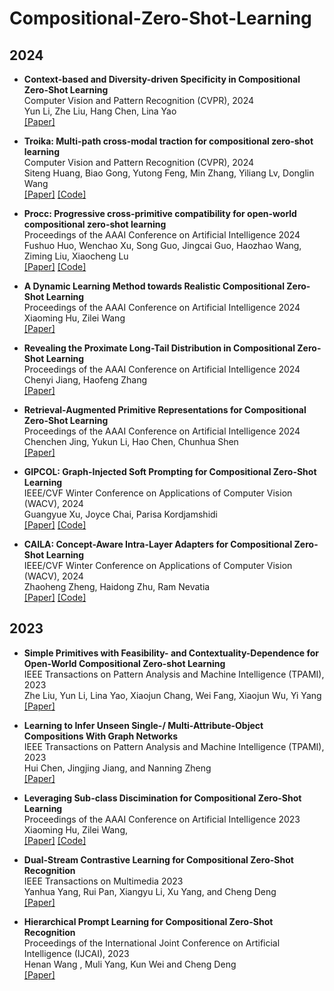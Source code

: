 # Compositional-Zero-Shot-Learning

## 2024

- **Context-based and Diversity-driven Specificity in Compositional Zero-Shot Learning** \
  Computer Vision and Pattern Recognition (CVPR), 2024 \
  Yun Li, Zhe Liu, Hang Chen, Lina Yao \
  [\[Paper\]](https://openaccess.thecvf.com/content/CVPR2024/papers/Li_Context-based_and_Diversity-driven_Specificity_in_Compositional_Zero-Shot_Learning_CVPR_2024_paper.pdf)

- **Troika: Multi-path cross-modal traction for compositional zero-shot learning** \
  Computer Vision and Pattern Recognition (CVPR), 2024 \
  Siteng Huang, Biao Gong, Yutong Feng, Min Zhang, Yiliang Lv, Donglin Wang \
  [\[Paper\]](https://openaccess.thecvf.com/content/CVPR2024/papers/Huang_Troika_Multi-Path_Cross-Modal_Traction_for_Compositional_Zero-Shot_Learning_CVPR_2024_paper.pdf)
  [\[Code\]](https://github.com/bighuang624/Troika)

- **Procc: Progressive cross-primitive compatibility for open-world compositional zero-shot learning** \
  Proceedings of the AAAI Conference on Artificial Intelligence 2024 \
  Fushuo Huo, Wenchao Xu, Song Guo, Jingcai Guo, Haozhao Wang, Ziming Liu, Xiaocheng Lu \
  [\[Paper\]](https://ojs.aaai.org/index.php/AAAI/article/view/29164/30201)
  [\[Code\]](https://github.com/huofushuo/procc)

- **A Dynamic Learning Method towards Realistic Compositional Zero-Shot Learning** \
  Proceedings of the AAAI Conference on Artificial Intelligence 2024 \
  Xiaoming Hu, Zilei Wang \
  [\[Paper\]](https://www.google.com/url?sa=t&rct=j&q=&esrc=s&source=web&cd=&cad=rja&uact=8&ved=2ahUKEwihtcrDj5WHAxWuxgIHHfTbDRgQFnoECB4QAQ&url=https%3A%2F%2Fojs.aaai.org%2Findex.php%2FAAAI%2Farticle%2Fview%2F28000%2F28016&usg=AOvVaw0F49Nq0ewxo-31L2NqsmCl&opi=89978449)

- **Revealing the Proximate Long-Tail Distribution in Compositional Zero-Shot Learning** \
  Proceedings of the AAAI Conference on Artificial Intelligence 2024 \
  Chenyi Jiang, Haofeng Zhang \
  [\[Paper\]](https://www.google.com/url?sa=t&rct=j&q=&esrc=s&source=web&cd=&cad=rja&uact=8&ved=2ahUKEwiH-7HakJWHAxXrxQIHHRNcAKAQFnoECBQQAQ&url=https%3A%2F%2Fojs.aaai.org%2Findex.php%2FAAAI%2Farticle%2Fview%2F28026%2F28065&usg=AOvVaw27-5aFnWcUWv8l_Ec-5KlO&opi=89978449)

- **Retrieval-Augmented Primitive Representations for Compositional Zero-Shot Learning** \
  Proceedings of the AAAI Conference on Artificial Intelligence 2024 \
  Chenchen Jing, Yukun Li, Hao Chen, Chunhua Shen \
  [\[Paper\]](https://www.google.com/url?sa=t&rct=j&q=&esrc=s&source=web&cd=&cad=rja&uact=8&ved=2ahUKEwiG8O37kpWHAxXL8gIHHWVfA6AQFnoECA8QAQ&url=https%3A%2F%2Fojs.aaai.org%2Findex.php%2FAAAI%2Farticle%2Fview%2F28043%2F28096&usg=AOvVaw3o5CvHaVBmm2L7MZOS_5sz&opi=89978449)

- **GIPCOL: Graph-Injected Soft Prompting for Compositional Zero-Shot Learning** \
  IEEE/CVF Winter Conference on Applications of Computer Vision (WACV), 2024 \
  Guangyue Xu, Joyce Chai, Parisa Kordjamshidi \
  [\[Paper\]](https://openaccess.thecvf.com/content/WACV2024/papers/Xu_GIPCOL_Graph-Injected_Soft_Prompting_for_Compositional_Zero-Shot_Learning_WACV_2024_paper.pdf)
  [\[Code\]](https://github.com/HLR/GIPCOL)

- **CAILA: Concept-Aware Intra-Layer Adapters for Compositional Zero-Shot Learning** \
  IEEE/CVF Winter Conference on Applications of Computer Vision (WACV), 2024 \
  Zhaoheng Zheng, Haidong Zhu, Ram Nevatia \
  [\[Paper\]](https://openaccess.thecvf.com/content/WACV2024/papers/Zheng_CAILA_Concept-Aware_Intra-Layer_Adapters_for_Compositional_Zero-Shot_Learning_WACV_2024_paper.pdf)
  [\[Code\]](https://github.com/zhaohengz/CAILA)

## 2023

- **Simple Primitives with Feasibility- and Contextuality-Dependence for Open-World Compositional Zero-shot Learning** \
  IEEE Transactions on Pattern Analysis and Machine Intelligence (TPAMI), 2023 \
  Zhe Liu, Yun Li, Lina Yao, Xiaojun Chang, Wei Fang, Xiaojun Wu, Yi Yang \
  [\[Paper\]](https://arxiv.org/pdf/2211.02895)

- **Learning to Infer Unseen Single-/ Multi-Attribute-Object Compositions With Graph Networks** \
  IEEE Transactions on Pattern Analysis and Machine Intelligence (TPAMI), 2023 \
  Hui Chen, Jingjing Jiang, and Nanning Zheng \
  [\[Paper\]](https://ieeexplore.ieee.org/document/10120982)

- **Leveraging Sub-class Discimination for Compositional Zero-Shot Learning** \
  Proceedings of the AAAI Conference on Artificial Intelligence 2023 \
  Xiaoming Hu, Zilei Wang, \
  [\[Paper\]](https://www.google.com/url?sa=t&rct=j&q=&esrc=s&source=web&cd=&cad=rja&uact=8&ved=2ahUKEwjNn7boqJWHAxX19AIHHbiuCekQFnoECCAQAQ&url=https%3A%2F%2Fojs.aaai.org%2Findex.php%2FAAAI%2Farticle%2Fview%2F25168%2F24940&usg=AOvVaw1_QGMgsJerwpzlqEKxW7oB&opi=89978449)
  [\[Code\]](https://github.com/hxm97/SCD-CZSL)

- **Dual-Stream Contrastive Learning for Compositional Zero-Shot Recognition** \
  IEEE Transactions on Multimedia 2023 \
  Yanhua Yang, Rui Pan, Xiangyu Li, Xu Yang, and Cheng Deng \
  [\[Paper\]](https://ieeexplore.ieee.org/document/10044268)

- **Hierarchical Prompt Learning for Compositional Zero-Shot Recognition** \
  Proceedings of the International Joint Conference on Artificial Intelligence (IJCAI), 2023 \
  Henan Wang , Muli Yang, Kun Wei and Cheng Deng \
  [\[Paper\]](https://www.ijcai.org/proceedings/2023/0163.pdf)
